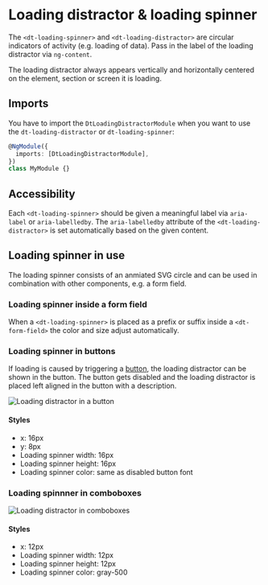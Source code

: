 # Loading distractor & loading spinner

The `<dt-loading-spinner>` and `<dt-loading-distractor>` are circular indicators
of activity (e.g. loading of data). Pass in the label of the loading distractor
via `ng-content`.

<ba-live-example name="DtExampleLoadingDistractorDefault"></ba-live-example>

The loading distractor always appears vertically and horizontally centered on
the element, section or screen it is loading.

## Imports

You have to import the `DtLoadingDistractorModule` when you want to use the
`dt-loading-distractor` or `dt-loading-spinner`:

```typescript
@NgModule({
  imports: [DtLoadingDistractorModule],
})
class MyModule {}
```

## Accessibility

Each `<dt-loading-spinner>` should be given a meaningful label via `aria-label`
or `aria-labelledby`. The `aria-labelledby` attribute of the
`<dt-loading-distractor>` is set automatically based on the given content.

## Loading spinner in use

The loading spinner consists of an anmiated SVG circle and can be used in
combination with other components, e.g. a form field.

<ba-live-example name="DtExampleLoadingDistractorSpinner"></ba-live-example>

### Loading spinner inside a form field

When a `<dt-loading-spinner>` is placed as a prefix or suffix inside a
`<dt-form-field>` the color and size adjust automatically.

<ba-live-example name="DtExampleLoadingDistractorInput"></ba-live-example>

### Loading spinner in buttons

If loading is caused by triggering a [button](/components/button), the loading
distractor can be shown in the button. The button gets disabled and the loading
distractor is placed left aligned in the button with a description.

![Loading distractor in a button](https://d24pvdz4mvzd04.cloudfront.net/test/loading-button-416-7cb2ba6cef.png)

#### Styles

- x: 16px
- y: 8px
- Loading spinner width: 16px
- Loading spinner height: 16px
- Loading spinner color: same as disabled button font

### Loading spinnner in comboboxes

![Loading distractor in comboboxes](https://d24pvdz4mvzd04.cloudfront.net/test/loading-combobox-355-0d7a853704.png)

#### Styles

- x: 12px
- Loading spinner width: 12px
- Loading spinner height: 12px
- Loading spinner color: gray-500
